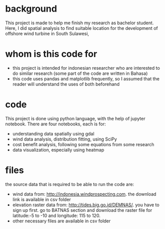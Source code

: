 # background
This project is made to help me finish my research as bachelor student.
Here, I did spatial analysis to find suitable location for the development of offshore wind turbine in South Sulawesi,

# whom is this code for
- this project is intended for indonesian researcher who are interested to do similar research (some part of the code are written in Bahasa)
- this code uses pandas and matplotlib frequently, so I assumed that the reader will understand the uses of both beforehand

# code
This project is done using python language, with the help of jupyter notebook.
There are four notebooks, each is for: 
- understanding data spatially using gdal
- wind data analysis, distribution fitting, using SciPy
- cost benefit analysis, following some equations from some research
- data visualization, especially using heatmap

# files
the source data that is required to be able to run the code are:
- wind data from: http://indonesia.windprospecting.com. the download link is available in csv folder
- elevation raster data from: http://tides.big.go.id/DEMNAS/. you have to sign up first. go to BATNAS section and download the raster file for latitude:-5 to -10 and longitude: 115 to 120.
- other necessary files are available in csv folder
